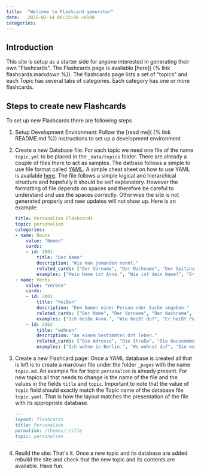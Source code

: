 ```yaml
---
title:  "Welcome to Flashcard generator"
date:   2025-02-14 00:22:00 +0100
categories: 
---
```

## Introduction
This site is setup as a starter side for anyone interested in generating their own "Flashcards".
The Flashcards page is available [here]( {% link flashcards.markdown %}).
The flashcards page lists a set of "topics" and each Topic has several tabs of categories.
Each category has one or more flashcards. 

## Steps to create new Flashcards
To set up new Flashcards there are following steps

1. Setup Development Environment:
Follow the [read me]( {% link README.md %}) instructions to set up a development environment

2. Create a new Database file:
For each topic we need one file of the name `topic.yml` to be placed in the `_data/topics` folder. There are already a couple of files there to act as samples.
The datbase follows a simple to use file format called [YAML](https://yaml.org/). A simple cheat sheet on how to use YAML is available [here](https://yamline.com/tutorial/). 
The file follows a simple logical and hierarchical structure and hopefully it should be self explanatory. However the formatting of file depends on spaces and therefore be careful to understand and use the spaces correctly. Otherwise the site is not generated properly and new updates will not show up.
Here is an example:

    ```yaml
    title: Personalien Flashcards
    topic: personalien
    categories:
    - name: Nouns
        value: "Nomen"
        cards:
        - id: 1001
            title: "Der Name"
            description: "Wie man jemanden nennt."
            related_cards: ["Der Vorname", "Der Nachname", "Der Spitzname", "Der Familienname", "Der Mädchenname"]
            examples: ["Mein Name ist Anna.", "Wie ist dein Name?", "Er hat einen ungewöhnlichen Namen."]
    - name: Verbs
        value: "Verben"
        cards:
        - id: 2001
            title: "heißen"
            description: "Den Namen einer Person oder Sache angeben."
            related_cards: ["Der Name", "Der Vorname", "Der Nachname", "Der Spitzname", "Der Familienname"]
            examples: ["Ich heiße Anna.", "Wie heißt du?", "Er heißt Peter."]
        - id: 2002
            title: "wohnen"
            description: "An einem bestimmten Ort leben."
            related_cards: ["Die Adresse", "Die Straße", "Die Hausnummer", "Der Wohnort", "Das Land"]
            examples: ["Ich wohne in Berlin.", "Wo wohnst du?", "Sie wohnt in einer kleinen Stadt."]
    ```

3. Create a new Flashcard page:
Once a YAML database is created all that is left is to create a mardown file under the folder `_pages` with the name `topic.md`. An example file for topic `personalien` is already present. For new topics all that needs to change is the name of the file and the values in the fields `title` and `topic`. 
Important to note that the value of `topic` field should exactly match the Topic name of the database file `topic.yaml`. That is how the layout matches the presentation of the file with its appropriate database.

    ```markdown
    ---
    layout: flashcards
    title: Personalien
    permalink: /themes/:title
    topic: personalien
    ---
    ```

4. Reuild the site:
That's it. Once a new topic and its database are added rebuild the site and check that the new topic and its contents are available. Have fun.